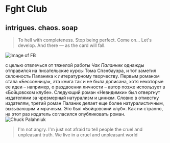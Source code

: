 # Fght Club 
## intrigues. chaos. soap
>To hell with completeness. Stop being perfect. Come on... Let's develop. And there — as the card will fall.

![Image of FB](https://github.com/4-IS-Practice/B0ldyrev/assets/157079944/845cc054-372f-41f4-8c11-f2781192ae19)


с целью отвлечься от тяжелой работы *Чак Паланник* однажды отправился на писательские курсы Тома Спэнбауэра, и тот заметил склонность Паланика к литературному творчеству. Первым романом стала «Бессонница», эта книга так и не была дописана, хотя некоторые ее идеи – например, о раздвоении личности – автор позже использует в «Бойцовском клубе». Следующий роман «Невидимки» был отвергнут издателями за чрезмерный натурализм и цинизм. Словно в отместку издателям, третий роман Паланик делает еще более натуралистичным, вызывающим и мрачным. Это был «Бойцовский клуб». Как ни странно, на этот раз издатель согласился опубликовать роман.
![Chuck Palahniuk](https://github.com/4-IS-Practice/B0ldyrev/assets/157079944/d1eb338f-0d60-4259-9680-e228bfbd6df6)

>I'm not angry. I'm just not afraid to tell people the cruel and unpleasant truth. We live in a cruel and unpleasant world
